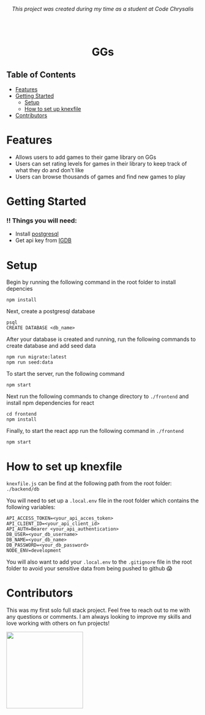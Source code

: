 <p align="center"><i>This project was created during my time as a student at Code Chrysalis</i></p>
<br>
<br>

<h1 align="center">GGs</h1>

## Table of Contents
- [Features](#features)
- [Getting Started](#getting-started)
    - [Setup](#setup)
    - [How to set up knexfile](#how-to-set-up-knexfile)
- [Contributors](#contributors)

# Features
* Allows users to add games to their game library on GGs
* Users can set rating levels for games in their library to keep track of what they do and don't like
* Users can browse thousands of games and find new games to play

# Getting Started  
### ‼️ Things you will need:
* Install [postgresql](https://www.postgresql.org/)
* Get api key from [IGDB](https://www.igdb.com/api)

# Setup
Begin by running the following command in the root folder to install depencies  
```
npm install
```  
Next, create a postgresql database  
```
psql
CREATE DATABASE <db_name>
```  
After your database is created and running, run the following commands to create database and add seed data  
```
npm run migrate:latest
npm run seed:data
```  
To start the server, run the following command  
```
npm start
```  
Next run the following commands to change directory to ```./frontend``` and install npm dependencies for react  
```
cd frontend
npm install
```  
Finally, to start the react app run the following command in ```./frontend```  
```
npm start
```  
# How to set up knexfile  
```knexfile.js``` can be find at the following path from the root folder: ```./backend/db```  

You will need to set up a ```.local.env``` file in the root folder which contains the following variables:  
```
API_ACCESS_TOKEN=<your_api_acces_token>
API_CLIENT_ID=<your_api_client_id>
API_AUTH=Bearer <your_api_authentication>
DB_USER=<your_db_username>
DB_NAME=<your_db_name>
DB_PASSWORD=<your_db_password>
NODE_ENV=development
```  
You will also want to add your ```.local.env``` to the ```.gitignore``` file in the root folder to avoid your sensitive data from being pushed to github 😱  


# Contributors
This was my first solo full stack project. Feel free to reach out to me with any questions or comments. I am always looking to improve my skills and love working with others on fun projects!

<a href="https://github.com/brian-walvoord"><img src="https://avatars.githubusercontent.com/u/84251599?v=4" width="200px;" alt=""/><br /></a>

